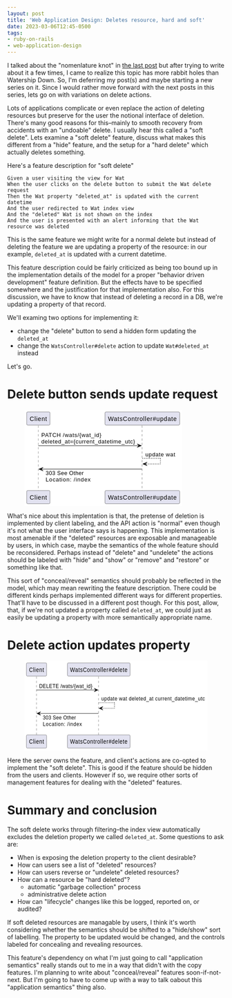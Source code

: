 ```yaml
---
layout: post
title: 'Web Application Design: Deletes resource, hard and soft'
date: 2023-03-06T12:45-0500
tags:
- ruby-on-rails
- web-application-design
--- 
```


I talked about the "nomenlature knot" in [the last post](file:///2022/12/03/wad-crud-copy-actions-with-side-effects.html) but after
trying to write about it a few times, I came to realize this topic has
more rabbit holes than <span class="underline">Watership Down</span>. So, I'm deferring my post(s)
and maybe starting a new series on it. Since I would rather move
forward with the next posts in this series, lets go on with variations
on delete actions.

Lots of applications complicate or even replace the action of deleting
resources but preserve for the user the notional interface of
deletion. There's many good reasons for this&#x2013;mainly to smooth recovery
from accidents with an "undoable" delete. I usually hear this called a
"soft delete". Lets examine a "soft delete" feature, discuss what
makes this different from a "hide" feature, and the setup for a "hard
delete" which actually deletes something.

<!-- more -->

Here's a feature description for "soft delete"

```feature
Given a user visiting the view for Wat
When the user clicks on the delete button to submit the Wat delete request
Then the Wat property "deleted_at" is updated with the current datetime
And the user redirected to Wat index view
And the "deleted" Wat is not shown on the index
And the user is presented with an alert informing that the Wat resource was deleted
```

This is the same feature we might write for a normal delete but
instead of deleting the feature we are updating a property of the
resource: in our example, `deleted_at` is updated with a current
datetime. 

This feature description could be fairly criticized as being too bound
up in the implementation details of the model for a proper "behavior
driven development" feature definition. But the effects have to be
specified somewhere and the justification for that implementation
also. For this discussion, we have to know that instead of deleting a
record in a DB, we're updating a property of that record.

We'll examing two options for implementing it:

-   change the "delete" button to send a hidden form updating the
    `deleted_at`
-   change the `WatsController#delete` action to update `Wat#deleted_at`
    instead

Let's go.


# Delete button sends update request

 <figure class="centered">
  <svg xmlns="http://www.w3.org/2000/svg" xmlns:xlink="http://www.w3.org/1999/xlink" contentStyleType="text/css" height="223px" preserveAspectRatio="none" style="width:365px;height:223px;background:#FFFFFF;" version="1.1" viewBox="0 0 365 223" width="365px" zoomAndPan="magnify"><defs/><g><line style="stroke:#181818;stroke-width:0.5;stroke-dasharray:5.0,5.0;" x1="32" x2="32" y1="36.4883" y2="188.041"/><line style="stroke:#181818;stroke-width:0.5;stroke-dasharray:5.0,5.0;" x1="272.5" x2="272.5" y1="36.4883" y2="188.041"/><rect fill="#E2E2F0" height="30.4883" rx="2.5" ry="2.5" style="stroke:#181818;stroke-width:0.5;" width="54" x="5" y="5"/><text fill="#000000" font-family="sans-serif" font-size="14" lengthAdjust="spacing" textLength="40" x="12" y="25.5352">Client</text><rect fill="#E2E2F0" height="30.4883" rx="2.5" ry="2.5" style="stroke:#181818;stroke-width:0.5;" width="54" x="5" y="187.041"/><text fill="#000000" font-family="sans-serif" font-size="14" lengthAdjust="spacing" textLength="40" x="12" y="207.5762">Client</text><rect fill="#E2E2F0" height="30.4883" rx="2.5" ry="2.5" style="stroke:#181818;stroke-width:0.5;" width="173" x="186.5" y="5"/><text fill="#000000" font-family="sans-serif" font-size="14" lengthAdjust="spacing" textLength="159" x="193.5" y="25.5352">WatsController#update</text><rect fill="#E2E2F0" height="30.4883" rx="2.5" ry="2.5" style="stroke:#181818;stroke-width:0.5;" width="173" x="186.5" y="187.041"/><text fill="#000000" font-family="sans-serif" font-size="14" lengthAdjust="spacing" textLength="159" x="193.5" y="207.5762">WatsController#update</text><polygon fill="#181818" points="261,79.1094,271,83.1094,261,87.1094,265,83.1094" style="stroke:#181818;stroke-width:1.0;"/><line style="stroke:#181818;stroke-width:1.0;" x1="32" x2="267" y1="83.1094" y2="83.1094"/><text fill="#000000" font-family="sans-serif" font-size="13" lengthAdjust="spacing" textLength="139" x="39" y="63.0566">PATCH /wats/{wat_id}</text><text fill="#000000" font-family="sans-serif" font-size="13" lengthAdjust="spacing" textLength="217" x="39" y="78.3672">deleted_at={current_datetime_utc}</text><line style="stroke:#181818;stroke-width:1.0;stroke-dasharray:2.0,2.0;" x1="273" x2="315" y1="112.4199" y2="112.4199"/><line style="stroke:#181818;stroke-width:1.0;stroke-dasharray:2.0,2.0;" x1="315" x2="315" y1="112.4199" y2="125.4199"/><line style="stroke:#181818;stroke-width:1.0;stroke-dasharray:2.0,2.0;" x1="274" x2="315" y1="125.4199" y2="125.4199"/><polygon fill="#181818" points="284,121.4199,274,125.4199,284,129.4199,280,125.4199" style="stroke:#181818;stroke-width:1.0;"/><text fill="#000000" font-family="sans-serif" font-size="13" lengthAdjust="spacing" textLength="69" x="280" y="107.6777">update wat</text><polygon fill="#181818" points="43,133.4199,33,137.4199,43,141.4199,39,137.4199" style="stroke:#181818;stroke-width:1.0;"/><line style="stroke:#181818;stroke-width:1.0;" x1="37" x2="272" y1="137.4199" y2="137.4199"/><text fill="#000000" font-family="sans-serif" font-size="13" lengthAdjust="spacing" textLength="88" x="49" y="150.9883">303 See Other</text><text fill="#000000" font-family="sans-serif" font-size="13" lengthAdjust="spacing" textLength="104" x="49" y="166.2988">Location: /index</text><!--SRC=[LOwz2i9048JxUuf5QubW9oXe6Wj5GS5624iowE7bBknjZ22-koS6qMQB-VbcuzNwXeLh4iGc-8WDOkGpbd2XMuY4ZbHQ69DIQalRi5VAdONNFsbmP8rvy2h1ESYmRIfM38WZxI4tY36V5etclK9JsYqE-OgoBdMpHxg5hPudNy51KHMiiqVPYgHMyQQfhL6qMZvD3nZziZwBb2XVUzv_cjp9U9AYeArU82U_3YMh3NvAcKrxznS0]--></g></svg>
</figure>

What's nice about this implentation is that, the pretense of deletion
is implemented by client labeling, and the API action is "normal" even
though it's not what the user interface says is happening. This
implementation is most amenable if the "deleted" resources are
exposable and manageable by users, in which case, maybe the semantics
of the whole feature should be reconsidered. Perhaps instead of
"delete" and "undelete" the actions should be labeled with "hide" and
"show" or "remove" and "restore" or something like that. 

This sort of "conceal/reveal" semantics should probably be reflected
in the model, which may mean rewriting the feature description. There
could be different kinds perhaps implemented different ways for
different properties. That'll have to be discussed in a different post
though. For this post, allow, that, if we're not updated a property
called `deleted_at`, we could just as easily be updating a property
with more semantically appropriate name.


# Delete action updates property

<figure class="centered">
  <svg xmlns="http://www.w3.org/2000/svg" xmlns:xlink="http://www.w3.org/1999/xlink" contentStyleType="text/css" height="208px" preserveAspectRatio="none" style="width:488px;height:208px;background:#FFFFFF;" version="1.1" viewBox="0 0 488 208" width="488px" zoomAndPan="magnify"><defs/><g><line style="stroke:#181818;stroke-width:0.5;stroke-dasharray:5.0,5.0;" x1="32" x2="32" y1="36.4883" y2="172.7305"/><line style="stroke:#181818;stroke-width:0.5;stroke-dasharray:5.0,5.0;" x1="197.5" x2="197.5" y1="36.4883" y2="172.7305"/><rect fill="#E2E2F0" height="30.4883" rx="2.5" ry="2.5" style="stroke:#181818;stroke-width:0.5;" width="54" x="5" y="5"/><text fill="#000000" font-family="sans-serif" font-size="14" lengthAdjust="spacing" textLength="40" x="12" y="25.5352">Client</text><rect fill="#E2E2F0" height="30.4883" rx="2.5" ry="2.5" style="stroke:#181818;stroke-width:0.5;" width="54" x="5" y="171.7305"/><text fill="#000000" font-family="sans-serif" font-size="14" lengthAdjust="spacing" textLength="40" x="12" y="192.2656">Client</text><rect fill="#E2E2F0" height="30.4883" rx="2.5" ry="2.5" style="stroke:#181818;stroke-width:0.5;" width="167" x="114.5" y="5"/><text fill="#000000" font-family="sans-serif" font-size="14" lengthAdjust="spacing" textLength="153" x="121.5" y="25.5352">WatsController#delete</text><rect fill="#E2E2F0" height="30.4883" rx="2.5" ry="2.5" style="stroke:#181818;stroke-width:0.5;" width="167" x="114.5" y="171.7305"/><text fill="#000000" font-family="sans-serif" font-size="14" lengthAdjust="spacing" textLength="153" x="121.5" y="192.2656">WatsController#delete</text><polygon fill="#181818" points="186,63.7988,196,67.7988,186,71.7988,190,67.7988" style="stroke:#181818;stroke-width:1.0;"/><line style="stroke:#181818;stroke-width:1.0;" x1="32" x2="192" y1="67.7988" y2="67.7988"/><text fill="#000000" font-family="sans-serif" font-size="13" lengthAdjust="spacing" textLength="142" x="39" y="63.0566">DELETE /wats/{wat_id}</text><line style="stroke:#181818;stroke-width:1.0;stroke-dasharray:2.0,2.0;" x1="198" x2="240" y1="97.1094" y2="97.1094"/><line style="stroke:#181818;stroke-width:1.0;stroke-dasharray:2.0,2.0;" x1="240" x2="240" y1="97.1094" y2="110.1094"/><line style="stroke:#181818;stroke-width:1.0;stroke-dasharray:2.0,2.0;" x1="199" x2="240" y1="110.1094" y2="110.1094"/><polygon fill="#181818" points="209,106.1094,199,110.1094,209,114.1094,205,110.1094" style="stroke:#181818;stroke-width:1.0;"/><text fill="#000000" font-family="sans-serif" font-size="13" lengthAdjust="spacing" textLength="276" x="205" y="92.3672">update wat deleted_at current_datetime_utc</text><polygon fill="#181818" points="43,118.1094,33,122.1094,43,126.1094,39,122.1094" style="stroke:#181818;stroke-width:1.0;"/><line style="stroke:#181818;stroke-width:1.0;" x1="37" x2="197" y1="122.1094" y2="122.1094"/><text fill="#000000" font-family="sans-serif" font-size="13" lengthAdjust="spacing" textLength="88" x="49" y="135.6777">303 See Other</text><text fill="#000000" font-family="sans-serif" font-size="13" lengthAdjust="spacing" textLength="104" x="49" y="150.9883">Location: /index</text><!--SRC=[LOxD2i8m48JlUOf5pwL2RpqK_EbDyQ3WHIYX6JGOaxBPMa5yToCMqSkopCmtJBnOtsdMLsB4BlY83MBK9opWmZ1d3WC9zr0gfSIsjjDUQEailFn9auEMk0nUE3W7dXeu22Qa8-t0Dx1I7ugoQbIef5MzhlSrvKE2yqUwZJLFDThPRxBlZ1PGYj2dsZJfRNlcrDcyFR5NDBsqNxmQToQwc1Mf2hILC_Zerw7LOeClARVUuFu2]--></g></svg>
</figure>

Here the server owns the feature, and client's actions are co-opted to
implement the "soft delete". This is good if the feature should be
hidden from the users and clients. However if so, we require other
sorts of management features for dealing with the "deleted" features.


# Summary and conclusion

The soft delete works through filtering&#x2013;the index view automatically
excludes the deletion property we called `deleted_at`. Some questions
to ask are:

-   When is exposing the deletion property to the client desirable?
-   How can users see a list of "deleted" resources?
-   How can users reverse or "undelete" deleted resources?
-   How can a resource be "hard deleted"?
    -   automatic "garbage collection" process
    -   administrative delete action
-   How can "lifecycle" changes like this be logged, reported on, or
    audited?

If soft deleted resources are managable by users, I think it's worth
considering whether the semantics should be shifted to a "hide/show"
sort of labelling. The property to be updated would be changed, and
the controls labeled for concealing and revealing resources.

This feature's dependency on what I'm just going to call "application
semantics" really stands out to me in a way that didn't with the copy
features. I'm planning to write about "conceal/reveal" features
soon-if-not-next. But I'm going to have to come up with a way to talk
oabout this "application semantics" thing also.

